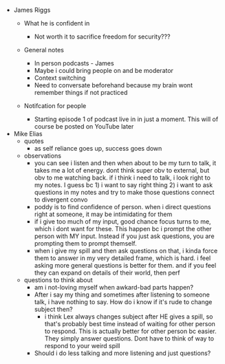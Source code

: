  * James Riggs
    * What he is confident in
      * Not worth it to sacrifice freedom for security???

    * General notes
      * In person podcasts - James
      * Maybe i could bring people on and be moderator
      * Context switching
      * Need to conversate beforehand because my brain wont remember things if not practiced
    * Notifcation for people
      * Starting episode 1 of podcast live in <this channel> in just a moment. This will of course be posted on YouTube later
  * Mike Elias
    * quotes
      * as self reliance goes up, success goes down
    * observations
      * you can see i listen and then when about to be my turn to talk, it takes me a lot of energy. dont think super obv to external, but obv to me watching back. if i think i need to talk, i look right to my notes. I guess bc 1) i want to say right thing 2) i want to ask questions in my notes and try to make those questions connect to divergent convo
      * poddy is to find confidence of person. when i direct questions right at someone, it may be intimidating for them
      * if i give too much of my input, good chance focus turns to me, which i dont want for these. This happen bc i prompt the other person with MY input. Instead if you just ask questions, you are prompting them to prompt themself.
      * when i give my spill and then ask questions on that, i kinda force them to answer in my very detailed frame, which is hard. i feel asking more general questions is better for them. and if you feel they can expand on details of their world, then perf
    * questions to think about
      * am i not-loving myself when awkard-bad parts happen?
      * After i say my thing and sometimes after listening to someone talk, i have nothing to say. How do i know if it's rude to change subject then?
        * i think Lex always changes subject after HE gives a spill, so that's probably best time instead of waiting for other person to respond. This is actually better for other person bc easier. They simply answer questions. Dont have to think of way to respond to your weird spill
      * Should i do less talking and more listening and just questions?
